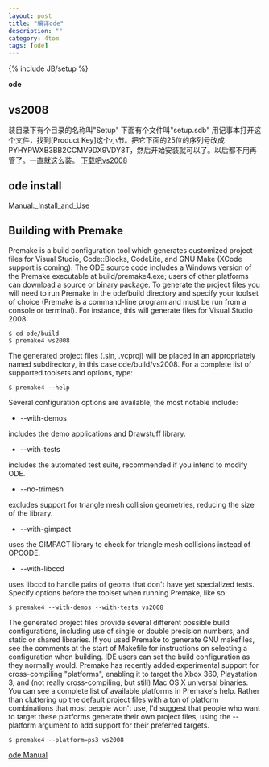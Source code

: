 ```yaml
---
layout: post
title: "编译ode"
description: ""
category: 4tom
tags: [ode]
---
```

{% include JB/setup %}

**ode** 

## vs2008 ##

装目录下有个目录的名称叫"Setup" 
下面有个文件叫"setup.sdb" 
用记事本打开这个文件，找到[Product Key]这个小节。把它下面的25位的序列号改成PYHYPWXB3BB2CCMV9DX9VDY8T，然后开始安装就可以了。以后都不用再管了。一直就这么装。
[下载吧vs2008](http://www.xiazaiba.com/html/4615.html)

## ode install ##

[Manual:_Install_and_Use](http://ode-wiki.org/wiki/index.php?title=Manual:_Install_and_Use)

Building with Premake
---------------------
Premake is a build configuration tool which generates customized project files for Visual Studio, Code::Blocks, CodeLite, and GNU Make (XCode support is coming). The ODE source code includes a Windows version of the Premake executable at build/premake4.exe; users of other platforms can download a source or binary package.
To generate the project files you will need to run Premake in the ode/build directory and specify your toolset of choice (Premake is a command-line program and must be run from a console or terminal). For instance, this will generate files for Visual Studio 2008:

    $ cd ode/build
    $ premake4 vs2008

The generated project files (.sln, .vcproj) will be placed in an appropriately named subdirectory, in this case ode/build/vs2008.
For a complete list of supported toolsets and options, type:

    $ premake4 --help

Several configuration options are available, the most notable include:

* --with-demos

includes the demo applications and Drawstuff library.

* --with-tests

includes the automated test suite, recommended if you intend to modify ODE.

* --no-trimesh

excludes support for triangle mesh collision geometries, reducing the size of the library.

* --with-gimpact

uses the GIMPACT library to check for triangle mesh collisions instead of OPCODE.

* --with-libccd

uses libccd to handle pairs of geoms that don't have yet specialized tests.
Specify options before the toolset when running Premake, like so:

    $ premake4 --with-demos --with-tests vs2008

The generated project files provide several different possible build configurations, including use of single or double precision numbers, and static or shared libraries. If you used Premake to generate GNU makefiles, see the comments at the start of Makefile for instructions on selecting a configuration when building. IDE users can set the build configuration as they normally would.
Premake has recently added experimental support for cross-compiling "platforms", enabling it to target the Xbox 360, Playstation 3, and (not really cross-compiling, but still) Mac OS X universal binaries.
You can see a complete list of available platforms in Premake's help.
Rather than cluttering up the default project files with a ton of platform combinations that most people won't use, I'd suggest that people who want to target these platforms generate their own project files, using the --platform argument to add support for their preferred targets.

    $ premake4 --platform=ps3 vs2008

[ode Manual](http://ode-wiki.org/wiki/index.php?title=Manual)
